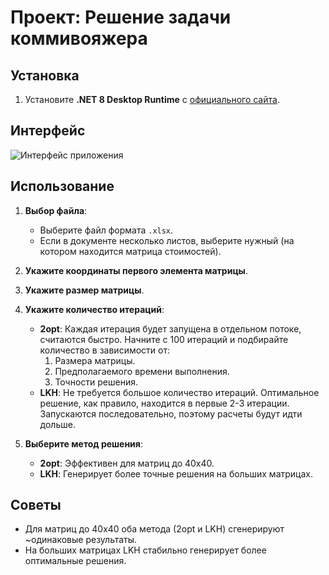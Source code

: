 # Проект: Решение задачи коммивояжера

## Установка

1. Установите **.NET 8 Desktop Runtime** с [официального сайта](https://dotnet.microsoft.com/en-us/download/dotnet/thank-you/runtime-desktop-8.0.2-windows-x64-installer).


## Интерфейс

![Интерфейс приложения](https://github.com/user-attachments/assets/8912cbb7-7666-47d7-b814-ebc12e4df739)

## Использование

1. **Выбор файла**:
   - Выберите файл формата `.xlsx`.
   - Если в документе несколько листов, выберите нужный (на котором находится матрица стоимостей).

2. **Укажите координаты первого элемента матрицы**.

3. **Укажите размер матрицы**.

4. **Укажите количество итераций**:
   - **2opt**: Каждая итерация будет запущена в отдельном потоке, считаются быстро. Начните с 100 итераций и подбирайте количество в зависимости от:
     1. Размера матрицы.
     2. Предполагаемого времени выполнения.
     3. Точности решения.
   - **LKH**: Не требуется большое количество итераций. Оптимальное решение, как правило, находится в первые 2-3 итерации. Запускаются последовательно, поэтому расчеты будут идти дольше.

5. **Выберите метод решения**:
   - **2opt**: Эффективен для матриц до 40x40.
   - **LKH**: Генерирует более точные решения на больших матрицах.

## Советы

- Для матриц до 40x40 оба метода (2opt и LKH) сгенерируют ~одинаковые результаты.
- На больших матрицах LKH стабильно генерирует более оптимальные решения.